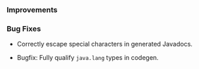 ### Improvements


### Bug Fixes

- Correctly escape special characters in generated Javadocs.

- Bugfix: Fully qualify `java.lang` types in codegen.